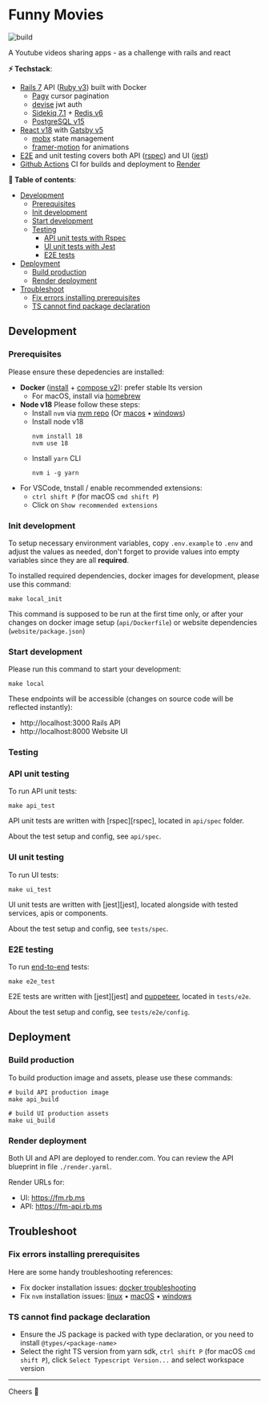Funny Movies
=====
![build][badge_build]

A Youtube videos sharing apps - as a challenge with rails and react

**⚡ Techstack**:
- [Rails 7][doc_rails] API ([Ruby v3]([doc_ruby])) built with Docker
  - [Pagy][doc_pagy] cursor pagination
  - [devise][doc_devise] jwt auth
  - [Sidekiq 7.1][doc_sidekiq] + [Redis v6][doc_redis]
  - [PostgreSQL v15][doc_psql]
- [React v18][doc_react] with [Gatsby v5][doc_gatsby]
  - [mobx][doc_mobx] state management
  - [framer-motion][doc_motion] for animations
- [E2E](#e2e-testing) and unit testing covers both API ([rspec][doc_rspec]) and UI ([jest][doc_jest])
- [Github Actions](https://github.com/features/actions) CI for builds and deployment to [Render](https://render.com)

**👀 Table of contents**:
* [Development](#development)
  + [Prerequisites](#prerequisites)
  + [Init development](#init-development)
  + [Start development](#start-development)
  + [Testing](#testing)
    - [API unit tests with Rspec](#api-unit-testing)
    - [UI unit tests with Jest](#ui-unit-testing)
    - [E2E tests](#e2e-testing)
* [Deployment](#deployment)
  + [Build production](#build-production)
  + [Render deployment](#render-deployment)
* [Troubleshoot](#troubleshoot)
  + [Fix errors installing prerequisites](#fix-errors-installing-prerequisites)
  + [TS cannot find package declaration](#ts-cannot-find-package-declaration)

Development
-----
### Prerequisites
Please ensure these depedencies are installed:
+ **Docker** ([install][dep_docker] + [compose v2][dep_docker_compose]): prefer stable lts version 
  - For macOS, install via [homebrew][dep_docker_hb]
+ **Node v18** Please follow these steps:
  - Install `nvm` via [nvm repo][dep_nvm] (Or [macos][dep_nvm_hb] • [windows][dep_nvm_windows])
  - Install node v18
    ```
    nvm install 18
    nvm use 18
    ```
  - Install `yarn` CLI
    ```
    nvm i -g yarn
    ```
+ For VSCode, tnstall / enable recommended extensions: 
  - `ctrl shift P` (for macOS `cmd shift P`)
  - Click on `Show recommended extensions`

### Init development

To setup necessary environment variables, copy `.env.example` to `.env` and adjust the values as needed, don't forget to provide values into empty variables since they are all **required**.

To installed required dependencies, docker images for development, please use this command:

```
make local_init
```

This command is supposed to be run at the first time only, or after your changes on docker image setup (`api/Dockerfile`) or website dependencies (`website/package.json`)

### Start development

Please run this command to start your development:

```
make local
```

These endpoints will be accessible (changes on source code will be reflected instantly):
- http://localhost:3000 Rails API
- http://localhost:8000 Website UI

### Testing

### API unit testing

To run API unit tests:

```
make api_test
```

API unit tests are written with [rspec][rspec], located in `api/spec` folder.

About the test setup and config, see `api/spec`.

### UI unit testing

To run UI tests:

```
make ui_test
```

UI unit tests are written with [jest][jest], located alongside with tested services, apis or components.

About the test setup and config, see `tests/spec`.

### E2E testing

To run [end-to-end][doc_e2e] tests:

```
make e2e_test
```

E2E tests are written with [jest][jest] and [puppeteer][doc_puppeteer], located in `tests/e2e`.

About the test setup and config, see `tests/e2e/config`.

Deployment
-----
### Build production

To build production image and assets, please use these commands:

```
# build API production image
make api_build

# build UI production assets
make ui_build
```
### Render deployment

Both UI and API are deployed to render.com. You can review the API blueprint in file `./render.yarml`.

Render URLs for:
- UI: https://fm.rb.ms
- API: https://fm-api.rb.ms

Troubleshoot
-----
### Fix errors installing prerequisites

Here are some handy troubleshooting references:
- Fix docker installation issues: [docker troubleshooting][dep_docker_ts]
- Fix `nvm` installation issues: [linux](dep_nvm_ts_linux) • [macOS][dep_nvm_ts_macos] • [windows][dep_nvm_ts_windows]

### TS cannot find package declaration

- Ensure the JS package is packed with type declaration, or you need to install `@types/<package-name>`
- Select the right TS version from yarn sdk, `ctrl shift P` (for macOS `cmd shift P`), click `Select Typescript Version...` and select workspace version

-----
Cheers 🍻

[badge_build]: https://github.com/hungluu/challenge-funny-movies/actions/workflows/build.yml/badge.svg

[doc_rspec]: https://rspec.info
[doc_jest]: https://jestjs.io
[doc_puppeteer]: https://pptr.dev
[doc_pagy]: https://ddnexus.github.io/pagy
[doc_devise]: https://github.com/waiting-for-dev/devise-jwt
[doc_rails]: https://guides.rubyonrails.org/7_0_release_notes.html
[doc_ruby]: https://www.ruby-lang.org/en/news/2023/03/30/ruby-3-2-2-released
[doc_sidekiq]: https://github.com/sidekiq/sidekiq
[doc_redis]: https://redis.com/blog/diving-into-redis-6
[doc_psql]: https://www.postgresql.org/docs/release/15.0
[doc_react]: https://react.dev/blog/2022/03/29/react-v18
[doc_gatsby]: https://www.gatsbyjs.com/gatsby-5
[doc_mobx]: https://mobx.js.org/README.html
[doc_e2e]: https://katalon.com/resources-center/blog/end-to-end-e2e-testing
[doc_motion]: https://framer.com/motion

[dep_docker_ts]: https://docs.docker.com/engine/install/troubleshoot
[dep_docker_hb]: https://formulae.brew.sh/formula/docker
[dep_docker]: https://docs.docker.com/engine/install
[dep_docker_compose]: https://docs.docker.com/compose/migrate
[dep_nvm]: https://github.com/nvm-sh/nvm#installing-and-updating
[dep_nvm_hb]: https://formulae.brew.sh/formula/nvm
[dep_nvm_windows]: https://github.com/coreybutler/nvm-windows#installation--upgrades
[dep_nvm_ts_linux]: https://github.com/nvm-sh/nvm#troubleshooting-on-linux
[dep_nvm_ts_macos]: https://github.com/nvm-sh/nvm#troubleshooting-on-macos
[dep_nvm_ts_windows]: https://github.com/coreybutler/nvm-windows/issues
